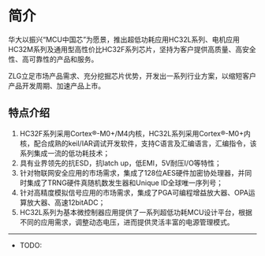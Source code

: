 # 简介

华大以振兴“MCU中国芯”为愿景，推出超低功耗应用HC32L系列、电机应用HC32M系列及通用型高性价比HC32F系列芯片，坚持为客户提供高质量、高安全性、高可靠性的产品和服务。

ZLG立足市场产品需求、充分挖掘芯片优势，开发出一系列行业方案，以缩短客户产品开发周期、加速产品上市。

## 特点介绍
1.	HC32F系列采用Cortex®-M0+/M4内核，HC32L系列采用Cortex®-M0+内核，配合成熟的keil/IAR调试开发软件，支持C语言及汇编语言，汇编指令，该系列集成一流的低功耗技术；
2.	具有业界领先的抗ESD，抗latch up，低EMI，5V耐压I/O等特性；
3.	针对物联网安全应用的市场需求，集成了128位AES硬件加密协处理器，并同时集成了TRNG硬件真随机数发生器和Unique ID全球唯一序列号；
4.	针对高精度模拟信号应用的市场需求，集成了PGA可编程增益放大器、OPA运算放大器、高速12bitADC；
5.  HC32L系列为基本微控制器应用提供了一系列超低功耗MCU设计平台，根据不同的应用需求，调整动态电压，进而提供灵活丰富的电源管理模式。

-------------

* TODO:
